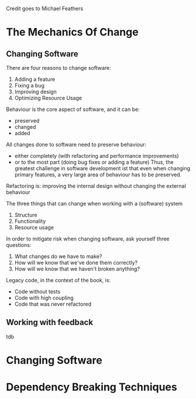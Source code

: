 Credit goes to Michael Feathers

# The Mechanics Of Change

## Changing Software

There are four reasons to change software:
1. Adding a feature
1. Fixing a bug
1. Improving design
1. Optimizing Resource Usage

Behaviour is the core aspect of software, and it can be:
* preserved
* changed
* added

All changes done to software need to preserve behaviour:
* either completely (with refactoring and performance improvements)
* or to the most part (doing bug fixes or adding a feature)
Thus, the greatest challenge in software development ist that even when changing primary features, a very large
area of behaviour has to be preserved.

Refactoring is: improving the internal design without changing the external behaviour

The three things that can change when working with a (software) system
1. Structure
1. Functionality
1. Resource usage

In order to mitigate risk when changing software, ask yourself three questions:
1. What changes do we have to make?
1. How will we know that we've done them correctly?
1. How will we know that we haven't broken anything?

Legacy code, in the context of the book, is:
* Code without tests
* Code with high coupling
* Code that was never refactored

## Working with feedback
tdb


# Changing Software

# Dependency Breaking Techniques